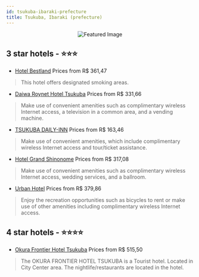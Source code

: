 ```yaml
---
id: tsukuba-ibaraki-prefecture
title: Tsukuba, Ibaraki (prefecture)
---
```


<center><img src="https://i.travelapi.com/hotels/17000000/16220000/16218700/16218695/3d768716_z.jpg" alt="Featured Image" /></center>


##  3 star hotels - ⭐️⭐️⭐️

-    [Hotel Bestland](https://us.hurb.com/hotels/tsukuba/hotel-bestland-JNP-JP134524?cmp=18055) Prices from R$ 361,47
   > This hotel offers designated smoking areas.
-    [Daiwa Roynet Hotel Tsukuba](https://us.hurb.com/hotels/tsukuba/daiwa-roynet-hotel-tsukuba-JNP-JP276485?cmp=18055) Prices from R$ 331,66
   > Make use of convenient amenities such as complimentary wireless Internet access, a television in a common area, and a vending machine.
-    [TSUKUBA DAILY-INN](https://us.hurb.com/hotels/tsukuba/tsukuba-daily-inn-JNP-JP795088?cmp=18055) Prices from R$ 163,46
   > Make use of convenient amenities, which include complimentary wireless Internet access and tour/ticket assistance.
-    [Hotel Grand Shinonome](https://us.hurb.com/hotels/tsukuba/hotel-grand-shinonome-JNP-JP412097?cmp=18055) Prices from R$ 317,08
   > Make use of convenient amenities such as complimentary wireless Internet access, wedding services, and a ballroom.
-    [Urban Hotel](https://us.hurb.com/hotels/tsukuba/urban-hotel-JNP-JP398019?cmp=18055) Prices from R$ 379,86
   > Enjoy the recreation opportunities such as bicycles to rent or make use of other amenities including complimentary wireless Internet access.

##  4 star hotels - ⭐️⭐️⭐️⭐️

-    [Okura Frontier Hotel Tsukuba](https://us.hurb.com/hotels/tsukuba/okura-frontier-hotel-tsukuba-JNP-JP275938?cmp=18055) Prices from R$ 515,50
   > The OKURA FRONTIER HOTEL TSUKUBA is a Tourist hotel. Located in City Center area. The nightlife/restaurants are located in the hotel.
